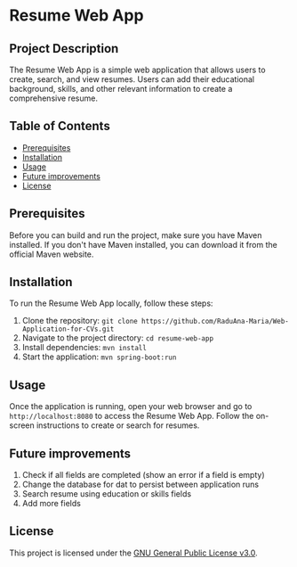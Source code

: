 # Resume Web App

## Project Description

The Resume Web App is a simple web application that allows users to create, search, and view resumes. Users can add their educational background, skills, and other relevant information to create a comprehensive resume.

## Table of Contents

- [Prerequisites](#prerequisites)
- [Installation](#installation)
- [Usage](#usage)
- [Future improvements](#future_improvements)
- [License](#license)

## Prerequisites
Before you can build and run the project, make sure you have Maven installed. If you don't have Maven installed, you can download it from the official Maven website.

## Installation

To run the Resume Web App locally, follow these steps:

1. Clone the repository: `git clone https://github.com/RaduAna-Maria/Web-Application-for-CVs.git`
2. Navigate to the project directory: `cd resume-web-app`
3. Install dependencies: `mvn install`
4. Start the application: `mvn spring-boot:run`

## Usage

Once the application is running, open your web browser and go to `http://localhost:8080` to access the Resume Web App. Follow the on-screen instructions to create or search for resumes.

## Future improvements

1. Check if all fields are completed (show an error if a field is empty)
2. Change the database for dat to persist between application runs
3. Search resume using education or skills fields
4. Add more fields

## License

This project is licensed under the [GNU General Public License v3.0](LICENSE.md).
